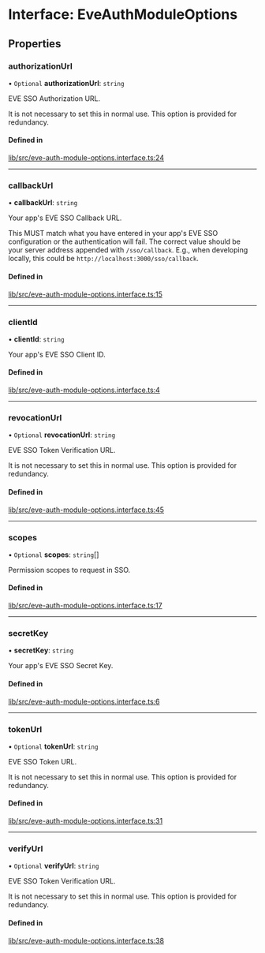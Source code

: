 # Interface: EveAuthModuleOptions

## Properties

### authorizationUrl

• `Optional` **authorizationUrl**: `string`

EVE SSO Authorization URL.

It is not necessary to set this in normal use. This option is provided for
redundancy.

#### Defined in

[lib/src/eve-auth-module-options.interface.ts:24](https://github.com/joonashak/nestjs-eve-auth/blob/2fa8073/lib/src/eve-auth-module-options.interface.ts#L24)

___

### callbackUrl

• **callbackUrl**: `string`

Your app's EVE SSO Callback URL.

This MUST match what you have entered in your app's EVE SSO configuration
or the authentication will fail. The correct value should be your server
address appended with `/sso/callback`. E.g., when developing locally, this
could be `http://localhost:3000/sso/callback`.

#### Defined in

[lib/src/eve-auth-module-options.interface.ts:15](https://github.com/joonashak/nestjs-eve-auth/blob/2fa8073/lib/src/eve-auth-module-options.interface.ts#L15)

___

### clientId

• **clientId**: `string`

Your app's EVE SSO Client ID.

#### Defined in

[lib/src/eve-auth-module-options.interface.ts:4](https://github.com/joonashak/nestjs-eve-auth/blob/2fa8073/lib/src/eve-auth-module-options.interface.ts#L4)

___

### revocationUrl

• `Optional` **revocationUrl**: `string`

EVE SSO Token Verification URL.

It is not necessary to set this in normal use. This option is provided for
redundancy.

#### Defined in

[lib/src/eve-auth-module-options.interface.ts:45](https://github.com/joonashak/nestjs-eve-auth/blob/2fa8073/lib/src/eve-auth-module-options.interface.ts#L45)

___

### scopes

• `Optional` **scopes**: `string`[]

Permission scopes to request in SSO.

#### Defined in

[lib/src/eve-auth-module-options.interface.ts:17](https://github.com/joonashak/nestjs-eve-auth/blob/2fa8073/lib/src/eve-auth-module-options.interface.ts#L17)

___

### secretKey

• **secretKey**: `string`

Your app's EVE SSO Secret Key.

#### Defined in

[lib/src/eve-auth-module-options.interface.ts:6](https://github.com/joonashak/nestjs-eve-auth/blob/2fa8073/lib/src/eve-auth-module-options.interface.ts#L6)

___

### tokenUrl

• `Optional` **tokenUrl**: `string`

EVE SSO Token URL.

It is not necessary to set this in normal use. This option is provided for
redundancy.

#### Defined in

[lib/src/eve-auth-module-options.interface.ts:31](https://github.com/joonashak/nestjs-eve-auth/blob/2fa8073/lib/src/eve-auth-module-options.interface.ts#L31)

___

### verifyUrl

• `Optional` **verifyUrl**: `string`

EVE SSO Token Verification URL.

It is not necessary to set this in normal use. This option is provided for
redundancy.

#### Defined in

[lib/src/eve-auth-module-options.interface.ts:38](https://github.com/joonashak/nestjs-eve-auth/blob/2fa8073/lib/src/eve-auth-module-options.interface.ts#L38)
